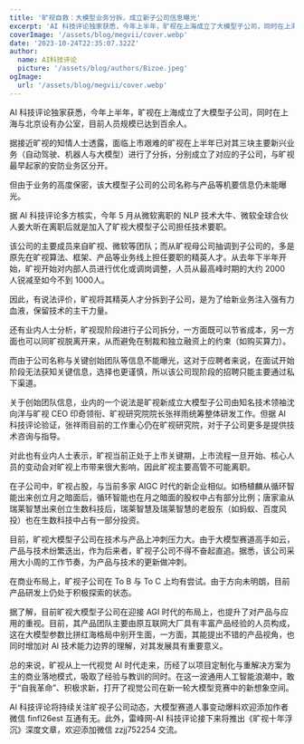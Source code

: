 ```yaml
---
title: '旷视自救：大模型业务分拆，成立新子公司信息曝光'
excerpt: 'AI 科技评论独家获悉，今年上半年，旷视在上海成立了大模型子公司，同时在上海与北京设有办公室，目前人员规模已达到百余人。据接近旷视的知情人士透露，面临上市艰难的旷视在上半年已对其三块主要新兴业务（自动驾驶、机器人与大模型）进行了分拆，分别成立了对应的子公司，与旷视最早起家的安防业务区分开。'
coverImage: '/assets/blog/megvii/cover.webp'
date: '2023-10-24T22:35:07.322Z'
author:
  name: AI科技评论
  picture: '/assets/blog/authors/Bizoe.jpeg'
ogImage:
  url: '/assets/blog/megvii/cover.webp'
---
```


AI 科技评论独家获悉，今年上半年，旷视在上海成立了大模型子公司，同时在上海与北京设有办公室，目前人员规模已达到百余人。

据接近旷视的知情人士透露，面临上市艰难的旷视在上半年已对其三块主要新兴业务（自动驾驶、机器人与大模型）进行了分拆，分别成立了对应的子公司，与旷视最早起家的安防业务区分开。

但由于业务的高度保密，该大模型子公司的公司名称与产品等机要信息仍未能曝光。

据 AI 科技评论多方核实，今年 5 月从微软离职的 NLP 技术大牛、微软全球合伙人姜大昕在离职后就是加入了旷视大模型子公司担任技术要职。

该公司的主要成员来自旷视、微软等团队；而从旷视母公司抽调到子公司的，多是原先在旷视算法、框架、产品等业务线上担任要职的精英人才。从去年下半年开始，旷视开始对内部人员进行优化或调岗调整，人员从最高峰时期的大约 2000 人锐减至如今不到 1000人。

因此，有说法评价，旷视将其精英人才分拆到子公司，是为了给新业务注入强有力血液，保留技术的主干力量。

还有业内人士分析，旷视现阶段进行子公司拆分，一方面既可以节省成本，另一方面也可以同旷视脱离开来，从而避免在制裁和独立融资上的约束（如购买算力）。

而由于公司名称与关键创始团队等信息不能曝光，这对于应聘者来说，在面试开始阶段无法获知关键信息，选择也更谨慎，所以该公司现阶段的招聘只能主要通过私下渠道。

关于创始团队信息，业内的一个说法是旷视新成立大模型子公司由知名技术领袖沈向洋与旷视 CEO 印奇领衔、旷视研究院院长张祥雨统筹整体研发工作。但据 AI 科技评论验证，张祥雨目前的工作重心仍在旷视研究院，对于子公司更多是提供技术咨询与指导。

对此也有业内人士表示，旷视当前正处于上市关键期，上市流程一旦开始、核心人员的变动会对旷视上市带来很大影响，因此旷视主要高管不可能离职。

在子公司中，旷视占股，与当前多家 AIGC 时代的新企业相似。如杨植麟从循环智能出来创立月之暗面后，循环智能也在月之暗面的股权中占有部分比例；唐家渝从瑞莱智慧出来创立生数科技后，瑞莱智慧及瑞莱智慧的老股东（如蚂蚁、百度风投）也在生数科技中占有一部分投资。

目前，旷视大模型子公司在技术与产品上冲刺压力大。由于大模型赛道高手如云，产品与技术纷繁迭出，作为后来者，旷视子公司不得不奋起直追。据悉，该公司采用大小周的工作节奏，为产品与技术的更新做冲刺。

在商业布局上，旷视子公司在 To B 与 To C 上均有尝试。由于方向未明朗，目前产品研发上仍处于积极探索的状态。

据了解，目前旷视大模型子公司在迎接 AGI 时代的布局上，也提升了对产品与应用的重视。目前，其产品团队主要由原互联网大厂具有丰富产品经验的人员构成，这在大模型参数比拼红海格局中别开生面，一方面，其能提出不错的产品视角，也同时增加对 AI 技术能力边界的理解，对其发展具有重要意义。

总的来说，旷视从上一代视觉 AI 时代走来，历经了以项目定制化与重解决方案为主的商业落地模式，吸取了经验与教训的同时。在这一波通用人工智能浪潮中，敢于“自我革命”、积极求新，打开了视觉公司在新一轮大模型竞赛中的新想象空间。

AI 科技评论将持续关注旷视子公司动态，大模型赛道人事变动爆料欢迎添加作者微信 finfl26est 互通有无。此外，雷峰网-AI 科技评论接下来将推出《旷视十年浮沉》深度文章，欢迎添加微信 zzjj752254 交流。